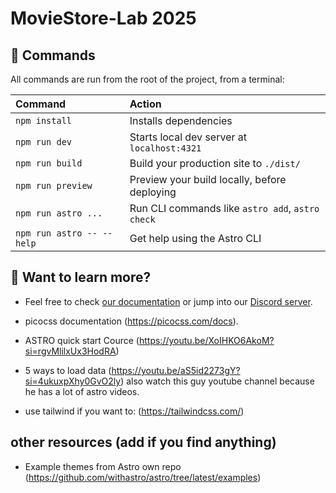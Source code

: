 # MovieStore-Lab 2025

## 🧞 Commands

All commands are run from the root of the project, from a terminal:

| Command                   | Action                                           |
| :------------------------ | :----------------------------------------------- |
| `npm install`             | Installs dependencies                            |
| `npm run dev`             | Starts local dev server at `localhost:4321`      |
| `npm run build`           | Build your production site to `./dist/`          |
| `npm run preview`         | Preview your build locally, before deploying     |
| `npm run astro ...`       | Run CLI commands like `astro add`, `astro check` |
| `npm run astro -- --help` | Get help using the Astro CLI                     |

## 👀 Want to learn more?

- Feel free to check [our documentation](https://docs.astro.build) or jump into our [Discord server](https://astro.build/chat).

- picocss documentation (https://picocss.com/docs).

- ASTRO quick start Cource (https://youtu.be/XoIHKO6AkoM?si=rgvMlilxUx3HodRA)

- 5 ways to load data (https://youtu.be/aS5id2273gY?si=4ukuxpXhy0GvO2ly) also watch this guy youtube channel because he has a lot of astro videos.

- use tailwind if you want to: (https://tailwindcss.com/)

## other resources (add if you find anything)
- Example themes from Astro own repo (https://github.com/withastro/astro/tree/latest/examples)

